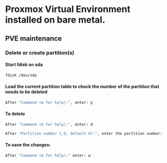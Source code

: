 # Proxmox Virtual Environment installed on bare metal.

## PVE maintenance

### Delete or create partition(s)
#### Start fdisk on sda
```bash
fdisk /dev/sda
``` 

#### Load the current partition table to check the number of the partition that needs to be deleted
```bash
After "Command (m for help):", enter: p
``` 

#### To delete
```bash
After "Command (m for help):", enter: d
``` 
```bash
After "Partition number 1,9, default 9):", enter the partition number: 9
``` 
#### To save the changes:
```bash
After "Command (m for help):" enter: w
``` 

